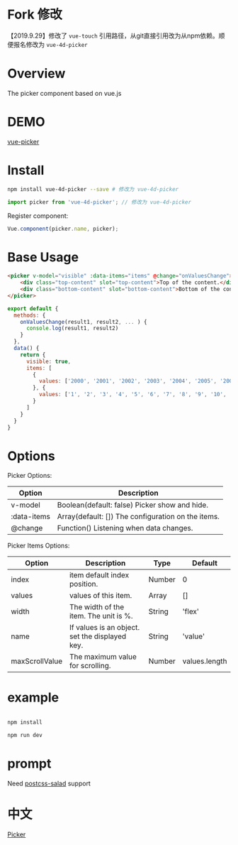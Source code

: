 [postcss-salad]: https://github.com/ElemeFE/postcss-salad
[Picker]: https://xiecg.github.io/2016/10/23/vue-picker/
[vue-picker]: https://xiecg.github.io/other/vue-picker/#/date

# Fork 修改

【2019.9.29】修改了 `vue-touch` 引用路径，从git直接引用改为从npm依赖。顺便报名修改为 `vue-4d-picker`

# Overview

The picker component based on vue.js

# DEMO

[vue-picker]

# Install

```Bash
npm install vue-4d-picker --save # 修改为 vue-4d-picker
```

```JavaScript
import picker from 'vue-4d-picker'; // 修改为 vue-4d-picker
```

Register component:
```JavaScript
Vue.component(picker.name, picker);
```

# Base Usage
```HTML
<picker v-model="visible" :data-items="items" @change="onValuesChange">
	<div class="top-content" slot="top-content">Top of the content.</div>
	<div class="bottom-content" slot="bottom-content">Bottom of the content.</div>
</picker>
```

```JavaScript
export default {
  methods: {
    onValuesChange(result1, result2, ... ) {
      console.log(result1, result2)
    }
  },
  data() {
    return {
      visible: true,
      items: [
        {
          values: ['2000', '2001', '2002', '2003', '2004', '2005', '2006', '2007'],
        }, {
          values: ['1', '2', '3', '4', '5', '6', '7', '8', '9', '10', '11', '12'],
        }
      ]
    }
  }
}
```

# Options

Picker Options:

| Option | Description |
| ----- | ----- |
| v-model | Boolean(default: false) Picker show and hide. |
| :data-items | Array(default: []) The configuration on the items. |
| @change | Function() Listening when data changes. |


Picker Items Options:

| Option | Description | Type | Default |
| ----- | ----- | ----- | ----- |
| index | item default index position. | Number | 0 | 
| values | values of this item. | Array | [] |
| width | The width of the item. The unit is %.| String | 'flex' |
| name | If values is an object. set the displayed key.| String | 'value' |
| maxScrollValue | The maximum value for scrolling.| Number | values.length |

# example

```Bash

npm install

npm run dev

```

# prompt

Need [postcss-salad] support

# 中文

[Picker]
